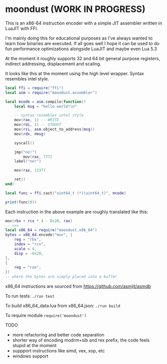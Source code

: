 # moondust (WORK IN PROGRESS)

This is an x86-64 instruction encoder with a simple JIT assembler written in LuaJIT with FFI.

I'm mainly doing this for educational purposes as I've always wanted to learn how binaries are executed. If all goes well I hope it can be used to do fun performance optimizations alongside LuaJIT and maybe even Lua 5.3

At the moment it roughly supports 32 and 64 bit general purpose registers, indirect addressing, displacement and scaling.

It looks like this at the moment using the high level wrapper. Syntax resembles intel style.

```lua
local ffi = require("ffi")
local asm = require("moondust.assembler")

local mcode = asm.compile(function()
	local msg = "hello world!\n"

	-- syntax resembles intel style
	mov(rax, 1) -- WRITE
	mov(rdi, 1) -- STDOUT
	mov(rsi, asm.object_to_address(msg))
	mov(rdx, #msg)

	syscall()

	jmp("no!")
		mov(rax, 777)
	label("no!")

	mov(rax, 1337)

	ret()
end)

local func = ffi.cast("uint64_t (*)(uint64_t)", mcode)

print(func(0))
```

Each instruction in the above example are roughly translated like this:

```lua
mov(rbx + rcx * 4 - 0x20, rax)
-- >>>
local x86_64 = require("moondust.x86_64")
bytes = x86_64.encode("mov", {
	reg = "rbx",
	index = "rcx",
	scale = 4,
	disp = -0x20,
},
{
	reg = "rax",
})
-- where the bytes are simply placed into a buffer
```

x86_64 instructions are sourced from https://github.com/asmjit/asmdb

To run tests: `./run test`

To build x86_64_data.lua from x86_64.json: `./run build`

To require module `require('moondust')`

TODO
* more refactoring and better code separation
* shorter way of encoding modrm+sib and rex prefix, the code feels stupid at the moment
* suppport instructions like simd, vex, xop, etc
* windows support
